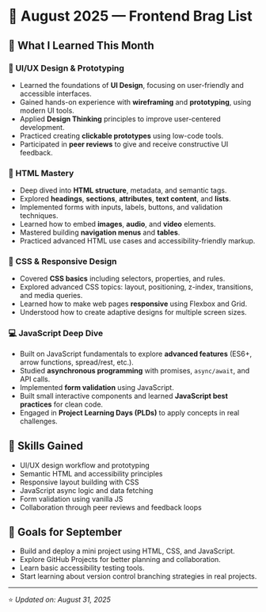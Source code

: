 # 🚀 August 2025 — Frontend Brag List

## 📌 What I Learned This Month

### 🎨 UI/UX Design & Prototyping
- Learned the foundations of **UI Design**, focusing on user-friendly and accessible interfaces.
- Gained hands-on experience with **wireframing** and **prototyping**, using modern UI tools.
- Applied **Design Thinking** principles to improve user-centered development.
- Practiced creating **clickable prototypes** using low-code tools.
- Participated in **peer reviews** to give and receive constructive UI feedback.

### 🧱 HTML Mastery
- Deep dived into **HTML structure**, metadata, and semantic tags.
- Explored **headings**, **sections**, **attributes**, **text content**, and **lists**.
- Implemented forms with inputs, labels, buttons, and validation techniques.
- Learned how to embed **images**, **audio**, and **video** elements.
- Mastered building **navigation menus** and **tables**.
- Practiced advanced HTML use cases and accessibility-friendly markup.

### 🎨 CSS & Responsive Design
- Covered **CSS basics** including selectors, properties, and rules.
- Explored advanced CSS topics: layout, positioning, z-index, transitions, and media queries.
- Learned how to make web pages **responsive** using Flexbox and Grid.
- Understood how to create adaptive designs for multiple screen sizes.

### 💻 JavaScript Deep Dive
- Built on JavaScript fundamentals to explore **advanced features** (ES6+, arrow functions, spread/rest, etc.).
- Studied **asynchronous programming** with promises, `async/await`, and API calls.
- Implemented **form validation** using JavaScript.
- Built small interactive components and learned **JavaScript best practices** for clean code.
- Engaged in **Project Learning Days (PLDs)** to apply concepts in real challenges.

## 🧠 Skills Gained
- UI/UX design workflow and prototyping
- Semantic HTML and accessibility principles
- Responsive layout building with CSS
- JavaScript async logic and data fetching
- Form validation using vanilla JS
- Collaboration through peer reviews and feedback loops

## 🎯 Goals for September
- Build and deploy a mini project using HTML, CSS, and JavaScript.
- Explore GitHub Projects for better planning and collaboration.
- Learn basic accessibility testing tools.
- Start learning about version control branching strategies in real projects.

---

⭐ _Updated on: August 31, 2025_
